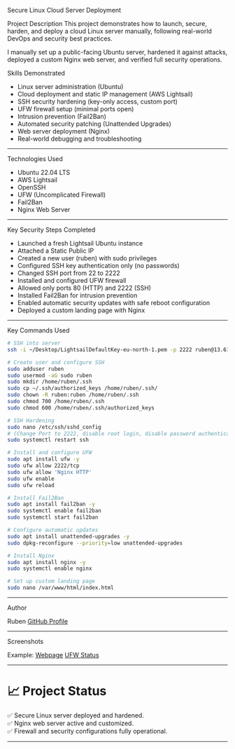 Secure Linux Cloud Server Deployment

Project Description
This project demonstrates how to launch, secure, harden, and deploy a cloud Linux server manually, following real-world DevOps and security best practices.

I manually set up a public-facing Ubuntu server, hardened it against attacks, deployed a custom Nginx web server, and verified full security operations.



Skills Demonstrated

- Linux server administration (Ubuntu)
- Cloud deployment and static IP management (AWS Lightsail)
- SSH security hardening (key-only access, custom port)
- UFW firewall setup (minimal ports open)
- Intrusion prevention (Fail2Ban)
- Automated security patching (Unattended Upgrades)
- Web server deployment (Nginx)
- Real-world debugging and troubleshooting

---

Technologies Used

- Ubuntu 22.04 LTS
- AWS Lightsail
- OpenSSH
- UFW (Uncomplicated Firewall)
- Fail2Ban
- Nginx Web Server

---

Key Security Steps Completed

- Launched a fresh Lightsail Ubuntu instance
- Attached a Static Public IP
- Created a new user (ruben) with sudo privileges
- Configured SSH key authentication only (no passwords)
- Changed SSH port from 22 to 2222
- Installed and configured UFW firewall
- Allowed only ports 80 (HTTP) and 2222 (SSH)
- Installed Fail2Ban for intrusion prevention
- Enabled automatic security updates with safe reboot configuration
- Deployed a custom landing page with Nginx

---

Key Commands Used

```bash
# SSH into server
ssh -i ~/Desktop/LightsailDefaultKey-eu-north-1.pem -p 2222 ruben@13.61.161.132

# Create user and configure SSH
sudo adduser ruben
sudo usermod -aG sudo ruben
sudo mkdir /home/ruben/.ssh
sudo cp ~/.ssh/authorized_keys /home/ruben/.ssh/
sudo chown -R ruben:ruben /home/ruben/.ssh
sudo chmod 700 /home/ruben/.ssh
sudo chmod 600 /home/ruben/.ssh/authorized_keys

# SSH Hardening
sudo nano /etc/ssh/sshd_config
# (Change Port to 2222, disable root login, disable password authentication)
sudo systemctl restart ssh

# Install and configure UFW
sudo apt install ufw -y
sudo ufw allow 2222/tcp
sudo ufw allow 'Nginx HTTP'
sudo ufw enable
sudo ufw reload

# Install Fail2Ban
sudo apt install fail2ban -y
sudo systemctl enable fail2ban
sudo systemctl start fail2ban

# Configure automatic updates
sudo apt install unattended-upgrades -y
sudo dpkg-reconfigure --priority=low unattended-upgrades

# Install Nginx
sudo apt install nginx -y
sudo systemctl enable nginx

# Set up custom landing page
sudo nano /var/www/html/index.html
```

---



Author

Ruben
[GitHub Profile](https://github.com/rubentotterman)



---

Screenshots


Example:
[Webpage](project-screenshots/nginx_index.png)
[UFW Status](project-screenshots/nginx.index.png)

---

# 📈 Project Status

✅ Secure Linux server deployed and hardened.  
✅ Nginx web server active and customized.  
✅ Firewall and security configurations fully operational.

---


